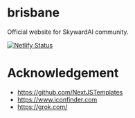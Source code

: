 # brisbane

Official website for SkywardAI community.

[![Netlify Status](https://api.netlify.com/api/v1/badges/f5e5e9d4-7f65-4b2a-b47d-9674f666f527/deploy-status)](https://app.netlify.com/sites/skywardai-labs-brisbane/deploys)


# Acknowledgement

* https://github.com/NextJSTemplates
* https://www.iconfinder.com
* https://grok.com/